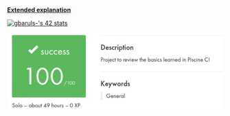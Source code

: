 [**Extended explanation**](https://github.com/zikocult/Cursus42/tree/main/00_piscine_reload)
<div align="left">
<a href="https://github.com/zikocult/Cursus42/tree/main"><img src="https://badge.mediaplus.ma/darkblue/gbaruls-?1337Badge=off&UM6P=off" alt="gbaruls-'s 42 stats" /></a>
</div>

<p align="left">
  <a href="https://github.com/zikocult/Cursus42/tree/main/00_piscine_reload"><img src="https://github.com/zikocult/Cursus42/blob/main/utils/Used_photos/Reload.png?raw=true" /></a>
</p>

